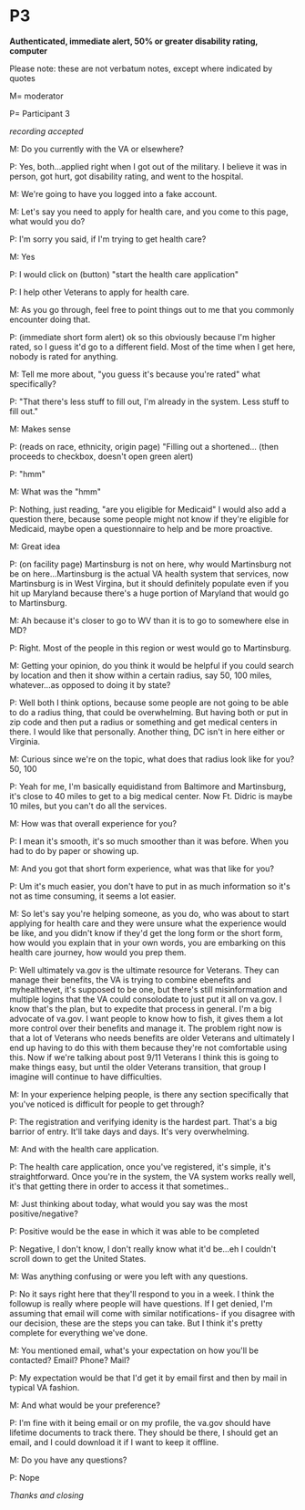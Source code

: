 # P3
**Authenticated, immediate alert, 50% or greater disability rating, computer**

Please note: these are not verbatum notes, except where indicated by quotes

M= moderator

P= Participant 3

_recording accepted_



M: Do you currently with the VA or elsewhere?

P: Yes, both...applied right when I got out of the military. I believe it was in person, got hurt, got disability rating, and went to the hospital.

M: We're going to have you logged into a fake account.

M: Let's say you need to apply for health care, and you come to this page, what would you do?

P: I'm sorry you said, if I'm trying to get health care?

M: Yes

P: I would click on (button) "start the health care application"

P: I help other Veterans to apply for health care.

M: As you go through, feel free to point things out to me that you commonly encounter doing that.

P: (immediate short form alert) ok so this obviously because I'm higher rated, so I guess it'd go to a different field. Most of the time when I get here, nobody is rated for anything.

M: Tell me more about, "you guess it's because you're rated" what specifically?

P: "That there's less stuff to fill out, I'm already in the system. Less stuff to fill out."

M: Makes sense

P: (reads on race, ethnicity, origin page) "Filling out a shortened... (then proceeds to checkbox, doesn't open green alert)

P: "hmm"

M: What was the "hmm"

P: Nothing, just reading, "are you eligible for Medicaid" I would also add a question there, because some people might not know if they're eligible for Medicaid, maybe open a questionnaire to help and be more proactive.

M: Great idea

P: (on facility page) Martinsburg is not on here, why would Martinsburg not be on here...Martinsburg is the actual VA health system that services, now Martinsburg is in West Virgina, but it should definitely populate even if you hit up Maryland because there's a huge portion of Maryland that would go to Martinsburg.

M: Ah because it's closer to go to WV than it is to go to somewhere else in MD?

P: Right. Most of the people in this region or west would go to Martinsburg.

M: Getting your opinion, do you think it would be helpful if you could search by location and then it show within a certain radius, say 50, 100 miles, whatever...as opposed to doing it by state?

P: Well both I think options, because some people are not going to be able to do a radius thing, that could be overwhelming. But having both or put in zip code and then put a radius or something and get medical centers in there. I would like that personally. Another thing, DC isn't in here either or Virginia.

M: Curious since we're on the topic, what does that radius look like for you? 50, 100

P: Yeah for me, I'm basically equidistand from Baltimore and Martinsburg, it's close to 40 miles to get to a big medical center. Now Ft. Didric is maybe 10 miles, but you can't do all the services.

M: How was that overall experience for you?

P: I mean it's smooth, it's so much smoother than it was before. When you had to do by paper or showing up.

M: And you got that short form experience, what was that like for you?

P: Um it's much easier, you don't have to put in as much information so it's not as time consuming, it seems a lot easier.

M: So let's say you're helping someone, as you do, who was about to start applying for health care and they were unsure what the experience would be like, and you didn't know if they'd get the long form or the short form, how would you explain that in your own words, you are embarking on this health care journey, how would you prep them.

P: Well ultimately va.gov is the ultimate resource for Veterans. They can manage their benefits, the VA is trying to combine ebenefits and myhealthevet, it's supposed to be one, but there's still misinformation and multiple logins that the VA could consolodate to just put it all on va.gov. I know that's the plan, but to expedite that process in general. I'm a big advocate of va.gov. I want people to know how to fish, it gives them a lot more control over their benefits and manage it. The problem right now is that a lot of Veterans who needs benefits are older Veterans and ultimately I end up having to do this with them because they're not comfortable using this. Now if we're talking about post 9/11 Veterans I think this is going to make things easy, but until the older Veterans transition, that group I imagine will continue to have difficulties.

M: In your experience helping people, is there any section specifically that you've noticed is difficult for people to get through?

P: The registration and verifying idenity is the hardest part. That's a big barrior of entry. It'll take days and days. It's very overwhelming.

M: And with the health care application.

P: The health care application, once you've registered, it's simple, it's straightforward. Once you're in the system, the VA system works really well, it's that getting there in order to access it that sometimes..

M: Just thinking about today, what would you say was the most positive/negative?

P: Positive would be the ease in which it was able to be completed

P: Negative, I don't know, I don't really know what it'd be...eh I couldn't scroll down to get the United States.

M: Was anything confusing or were you left with any questions.

P: No it says right here that they'll respond to you in a week. I think the followup is really where people will have questions. If I get denied, I'm assuming that email will come with similar notifications- if you disagree with our decision, these are the steps you can take. But I think it's pretty complete for everything we've done. 

M: You mentioned email, what's your expectation on how you'll be contacted? Email? Phone? Mail?

P: My expectation would be that I'd get it by email first and then by mail in typical VA fashion.

M: And what would be your preference?

P: I'm fine with it being email or on my profile, the va.gov should have lifetime documents to track there. They should be there, I should get an email, and I could download it if I want to keep it offline.

M: Do you have any questions?

P: Nope

_Thanks and closing_




